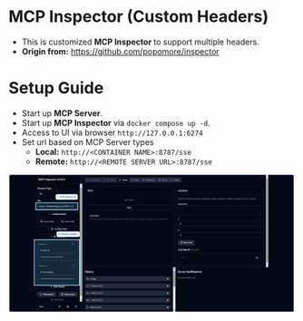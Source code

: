 # MCP Inspector (Custom Headers) 
- This is customized **MCP Inspector** to support multiple headers.
- **Origin from:** https://github.com/popomore/inspector

# Setup Guide
- Start up **MCP Server**.
- Start up **MCP Inspector** via `docker compose up -d`.
- Access to UI via browser `http://127.0.0.1:6274`
- Set url based on MCP Server types
  - **Local:** `http://<CONTAINER NAME>:8787/sse`
  - **Remote:** `http://<REMOTE SERVER URL>:8787/sse`

![Description of your image](assets/1.PNG)